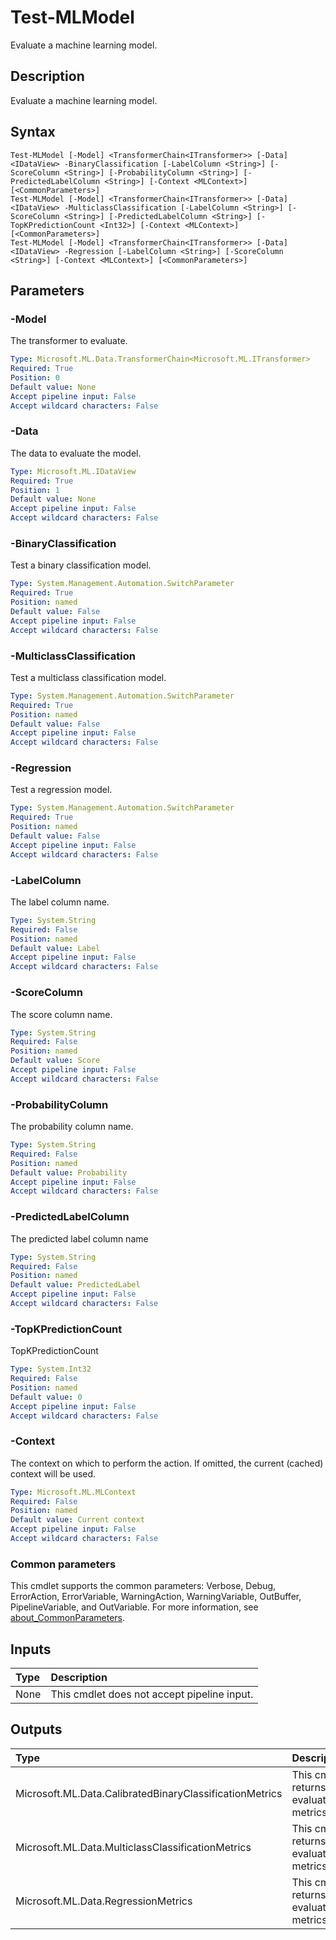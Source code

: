 # Test-MLModel

Evaluate a machine learning model.

## Description

Evaluate a machine learning model.

## Syntax

```
Test-MLModel [-Model] <TransformerChain<ITransformer>> [-Data] <IDataView> -BinaryClassification [-LabelColumn <String>] [-ScoreColumn <String>] [-ProbabilityColumn <String>] [-PredictedLabelColumn <String>] [-Context <MLContext>] [<CommonParameters>]
Test-MLModel [-Model] <TransformerChain<ITransformer>> [-Data] <IDataView> -MulticlassClassification [-LabelColumn <String>] [-ScoreColumn <String>] [-PredictedLabelColumn <String>] [-TopKPredictionCount <Int32>] [-Context <MLContext>] [<CommonParameters>]
Test-MLModel [-Model] <TransformerChain<ITransformer>> [-Data] <IDataView> -Regression [-LabelColumn <String>] [-ScoreColumn <String>] [-Context <MLContext>] [<CommonParameters>]
```

## Parameters

### -Model

The transformer to evaluate.

```yaml
Type: Microsoft.ML.Data.TransformerChain<Microsoft.ML.ITransformer>
Required: True
Position: 0
Default value: None
Accept pipeline input: False
Accept wildcard characters: False
```

### -Data

The data to evaluate the model.

```yaml
Type: Microsoft.ML.IDataView
Required: True
Position: 1
Default value: None
Accept pipeline input: False
Accept wildcard characters: False
```

### -BinaryClassification

Test a binary classification model.

```yaml
Type: System.Management.Automation.SwitchParameter
Required: True
Position: named
Default value: False
Accept pipeline input: False
Accept wildcard characters: False
```

### -MulticlassClassification

Test a multiclass classification model.

```yaml
Type: System.Management.Automation.SwitchParameter
Required: True
Position: named
Default value: False
Accept pipeline input: False
Accept wildcard characters: False
```

### -Regression

Test a regression model.

```yaml
Type: System.Management.Automation.SwitchParameter
Required: True
Position: named
Default value: False
Accept pipeline input: False
Accept wildcard characters: False
```

### -LabelColumn

The label column name.

```yaml
Type: System.String
Required: False
Position: named
Default value: Label
Accept pipeline input: False
Accept wildcard characters: False
```

### -ScoreColumn

The score column name.

```yaml
Type: System.String
Required: False
Position: named
Default value: Score
Accept pipeline input: False
Accept wildcard characters: False
```

### -ProbabilityColumn

The probability column name.

```yaml
Type: System.String
Required: False
Position: named
Default value: Probability
Accept pipeline input: False
Accept wildcard characters: False
```

### -PredictedLabelColumn

The predicted label column name

```yaml
Type: System.String
Required: False
Position: named
Default value: PredictedLabel
Accept pipeline input: False
Accept wildcard characters: False
```

### -TopKPredictionCount

TopKPredictionCount

```yaml
Type: System.Int32
Required: False
Position: named
Default value: 0
Accept pipeline input: False
Accept wildcard characters: False
```

### -Context

The context on which to perform the action. If omitted, the current (cached) context will be used.

```yaml
Type: Microsoft.ML.MLContext
Required: False
Position: named
Default value: Current context
Accept pipeline input: False
Accept wildcard characters: False
```

### Common parameters

This cmdlet supports the common parameters: Verbose, Debug, ErrorAction, ErrorVariable, WarningAction, WarningVariable, OutBuffer, PipelineVariable, and OutVariable. For more information, see [about_CommonParameters](https://go.microsoft.com/fwlink/?LinkID=113216).

## Inputs

| Type | Description |
|:---|:---|
| None | This cmdlet does not accept pipeline input. |

## Outputs

| Type | Description |
|:---|:---|
| Microsoft.ML.Data.CalibratedBinaryClassificationMetrics | This cmdlet returns evaluation metrics. |
| Microsoft.ML.Data.MulticlassClassificationMetrics | This cmdlet returns evaluation metrics. |
| Microsoft.ML.Data.RegressionMetrics | This cmdlet returns evaluation metrics. |


